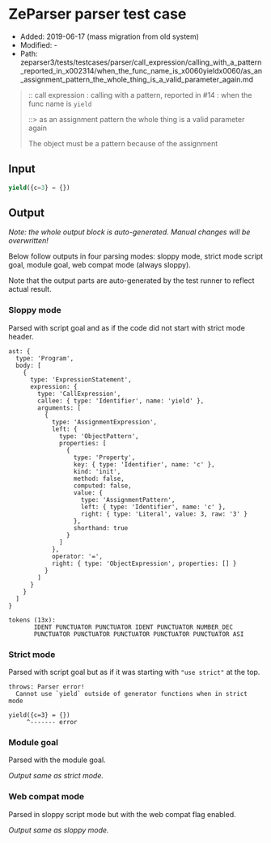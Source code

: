 # ZeParser parser test case

- Added: 2019-06-17 (mass migration from old system)
- Modified: -
- Path: zeparser3/tests/testcases/parser/call_expression/calling_with_a_pattern_reported_in_x002314/when_the_func_name_is_x0060yieldx0060/as_an_assignment_pattern_the_whole_thing_is_a_valid_parameter_again.md

> :: call expression : calling with a pattern, reported in #14 : when the func name is `yield`
>
> ::> as an assignment pattern the whole thing is a valid parameter again
>
> The object must be a pattern because of the assignment

## Input

`````js
yield({c=3} = {})
`````

## Output

_Note: the whole output block is auto-generated. Manual changes will be overwritten!_

Below follow outputs in four parsing modes: sloppy mode, strict mode script goal, module goal, web compat mode (always sloppy).

Note that the output parts are auto-generated by the test runner to reflect actual result.

### Sloppy mode

Parsed with script goal and as if the code did not start with strict mode header.

`````
ast: {
  type: 'Program',
  body: [
    {
      type: 'ExpressionStatement',
      expression: {
        type: 'CallExpression',
        callee: { type: 'Identifier', name: 'yield' },
        arguments: [
          {
            type: 'AssignmentExpression',
            left: {
              type: 'ObjectPattern',
              properties: [
                {
                  type: 'Property',
                  key: { type: 'Identifier', name: 'c' },
                  kind: 'init',
                  method: false,
                  computed: false,
                  value: {
                    type: 'AssignmentPattern',
                    left: { type: 'Identifier', name: 'c' },
                    right: { type: 'Literal', value: 3, raw: '3' }
                  },
                  shorthand: true
                }
              ]
            },
            operator: '=',
            right: { type: 'ObjectExpression', properties: [] }
          }
        ]
      }
    }
  ]
}

tokens (13x):
       IDENT PUNCTUATOR PUNCTUATOR IDENT PUNCTUATOR NUMBER_DEC
       PUNCTUATOR PUNCTUATOR PUNCTUATOR PUNCTUATOR PUNCTUATOR ASI
`````

### Strict mode

Parsed with script goal but as if it was starting with `"use strict"` at the top.

`````
throws: Parser error!
  Cannot use `yield` outside of generator functions when in strict mode

yield({c=3} = {})
     ^------- error
`````


### Module goal

Parsed with the module goal.

_Output same as strict mode._

### Web compat mode

Parsed in sloppy script mode but with the web compat flag enabled.

_Output same as sloppy mode._
